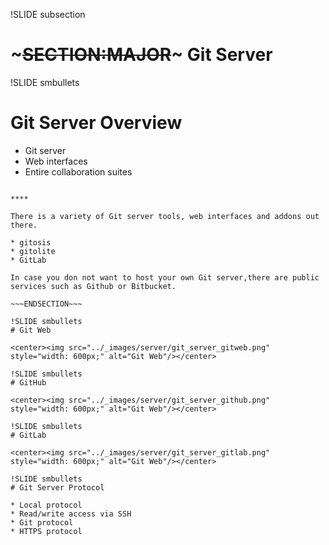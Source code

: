 !SLIDE subsection
# ~~~SECTION:MAJOR~~~ Git Server

!SLIDE smbullets
# Git Server Overview

* Git server
* Web interfaces
* Entire collaboration suites


~~~SECTION:handouts~~~

****

There is a variety of Git server tools, web interfaces and addons out there.

* gitosis
* gitolite
* GitLab

In case you don not want to host your own Git server,there are public services such as Github or Bitbucket.

~~~ENDSECTION~~~

!SLIDE smbullets
# Git Web

<center><img src="../_images/server/git_server_gitweb.png" style="width: 600px;" alt="Git Web"/></center>

!SLIDE smbullets
# GitHub

<center><img src="../_images/server/git_server_github.png" style="width: 600px;" alt="Git Web"/></center>

!SLIDE smbullets
# GitLab

<center><img src="../_images/server/git_server_gitlab.png" style="width: 600px;" alt="Git Web"/></center>

!SLIDE smbullets
# Git Server Protocol

* Local protocol
* Read/write access via SSH
* Git protocol
* HTTPS protocol

